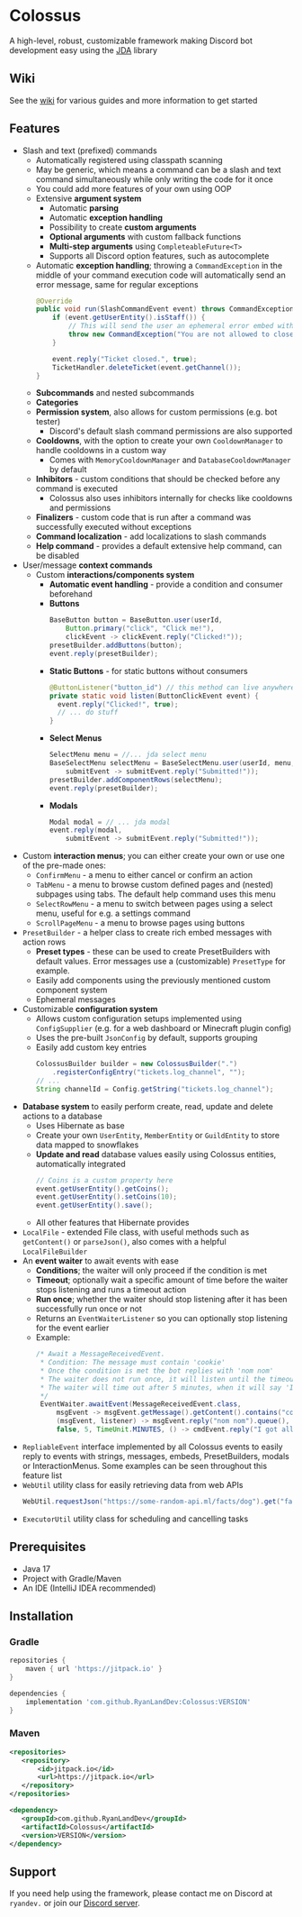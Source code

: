 # Colossus
A high-level, robust, customizable framework making Discord bot development easy using the [JDA](https://github.com/DV8FromTheWorld/JDA) library

## Wiki
See the [wiki](https://github.com/RyanLandDev/Colossus/wiki) for various guides and more information to get started

## Features

* Slash and text (prefixed) commands
    * Automatically registered using classpath scanning
    * May be generic, which means a command can be a slash and text command simultaneously while only writing the code for it once
    * You could add more features of your own using OOP
    * Extensive **argument system**
        * Automatic **parsing**
        * Automatic **exception handling**
        * Possibility to create **custom arguments**
        * **Optional arguments** with custom fallback functions
        * **Multi-step arguments** using `CompleteableFuture<T>`
        * Supports all Discord option features, such as autocomplete
    * Automatic **exception handling**; throwing a `CommandException` in the middle of your command execution code will automatically send an error message, same for regular exceptions
      ```java
      @Override
      public void run(SlashCommandEvent event) throws CommandException {
          if (event.getUserEntity().isStaff()) {
              // This will send the user an ephemeral error embed with the provided description
              throw new CommandException("You are not allowed to close a ticket.");
          }

          event.reply("Ticket closed.", true);
          TicketHandler.deleteTicket(event.getChannel());
      }
      ```
    * **Subcommands** and nested subcommands
    * **Categories**
    * **Permission system**, also allows for custom permissions (e.g. bot tester)
      * Discord's default slash command permissions are also supported
    * **Cooldowns**, with the option to create your own `CooldownManager` to handle cooldowns in a custom way
      * Comes with `MemoryCooldownManager` and `DatabaseCooldownManager` by default
    * **Inhibitors** - custom conditions that should be checked before any command is executed
      * Colossus also uses inhibitors internally for checks like cooldowns and permissions
    * **Finalizers** - custom code that is run after a command was successfully executed without exceptions
    * **Command localization** - add localizations to slash commands
    * **Help command** - provides a default extensive help command, can be disabled
* User/message **context commands**
  * Custom **interactions/components system**
      * **Automatic event handling** - provide a condition and consumer beforehand
      * **Buttons**
        ```java
        BaseButton button = BaseButton.user(userId,
            Button.primary("click", "Click me!"),
            clickEvent -> clickEvent.reply("Clicked!"));
        presetBuilder.addButtons(button);
        event.reply(presetBuilder);
        ```
      * **Static Buttons** - for static buttons without consumers
          ```java
        @ButtonListener("button_id") // this method can live anywhere, it is registered automatically
        private static void listen(ButtonClickEvent event) {
            event.reply("Clicked!", true);
            // ... do stuff
        }
          ```
      * **Select Menus**
        ```java
        SelectMenu menu = //... jda select menu
        BaseSelectMenu selectMenu = BaseSelectMenu.user(userId, menu,
            submitEvent -> submitEvent.reply("Submitted!"));
        presetBuilder.addComponentRows(selectMenu);
        event.reply(presetBuilder);
        ```
      * **Modals**
        ```java
        Modal modal = // ... jda modal
        event.reply(modal,
            submitEvent -> submitEvent.reply("Submitted!"));
        ```
* Custom **interaction menus**; you can either create your own or use one of the pre-made ones:
    * `ConfirmMenu` - a menu to either cancel or confirm an action
    * `TabMenu` - a menu to browse custom defined pages and (nested) subpages using tabs. The default help command uses this menu
    * `SelectRowMenu` - a menu to switch between pages using a select menu, useful for e.g. a settings command
    * `ScrollPageMenu` - a menu to browse pages using buttons
* `PresetBuilder` - a helper class to create rich embed messages with action rows
    * **Preset types** - these can be used to create PresetBuilders with default values. Error messages use a (customizable) `PresetType` for example.
    * Easily add components using the previously mentioned custom component system
    * Ephemeral messages
* Customizable **configuration system**
  * Allows custom configuration setups implemented using `ConfigSupplier` (e.g. for a web dashboard or Minecraft plugin config)
  * Uses the pre-built `JsonConfig` by default, supports grouping
  * Easily add custom key entries
    ```java
    ColossusBuilder builder = new ColossusBuilder(".")
        .registerConfigEntry("tickets.log_channel", "");
    // ...
    String channelId = Config.getString("tickets.log_channel");
    ```
* **Database system** to easily perform create, read, update and delete actions to a database
    * Uses Hibernate as base
    * Create your own `UserEntity`, `MemberEntity` or `GuildEntity` to store data mapped to snowflakes
    * **Update and read** database values easily using Colossus entities, automatically integrated
      ```java
      // Coins is a custom property here
      event.getUserEntity().getCoins();
      event.getUserEntity().setCoins(10);
      event.getUserEntity().save();
      ```
    * All other features that Hibernate provides
* `LocalFile` - extended File class, with useful methods such as `getContent()` or `parseJson()`, also comes with a helpful `LocalFileBuilder`
* An **event waiter** to await events with ease
    * **Conditions**; the waiter will only proceed if the condition is met
    * **Timeout**; optionally wait a specific amount of time before the waiter stops listening and runs a timeout action
    * **Run once**; whether the waiter should stop listening after it has been successfully run once or not
    * Returns an `EventWaiterListener` so you can optionally stop listening for the event earlier
    * Example:
      ```java
      /* Await a MessageReceivedEvent.
       * Condition: The message must contain 'cookie'
       * Once the condition is met the bot replies with 'nom nom'
       * The waiter does not run once, it will listen until the timeout is over
       * The waiter will time out after 5 minutes, when it will say 'I got all the cookies!'
       */
       EventWaiter.awaitEvent(MessageReceivedEvent.class,
           msgEvent -> msgEvent.getMessage().getContent().contains("cookie"),
           (msgEvent, listener) -> msgEvent.reply("nom nom").queue(),
           false, 5, TimeUnit.MINUTES, () -> cmdEvent.reply("I got all cookies!"));
       ```
* `RepliableEvent` interface implemented by all Colossus events to easily reply to events with strings, messages, embeds, PresetBuilders, modals or InteractionMenus. Some examples can be seen throughout this feature list
* `WebUtil` utility class for easily retrieving data from web APIs
  ```java
  WebUtil.requestJson("https://some-random-api.ml/facts/dog").get("fact").getAsString();
  ```
* `ExecutorUtil` utility class for scheduling and cancelling tasks

## Prerequisites
* Java 17
* Project with Gradle/Maven
* An IDE (IntelliJ IDEA recommended)

## Installation
### Gradle
 ```gradle 
 repositories {
     maven { url 'https://jitpack.io' }
 }

 dependencies {
     implementation 'com.github.RyanLandDev:Colossus:VERSION'
 }
 ``` 
### Maven
 ```xml 
<repositories>
    <repository>
        <id>jitpack.io</id>
        <url>https://jitpack.io</url>
    </repository>
</repositories>

<dependency>
    <groupId>com.github.RyanLandDev</groupId>
    <artifactId>Colossus</artifactId>
    <version>VERSION</version>
</dependency>
 ```

## Support

If you need help using the framework, please contact me on Discord at `ryandev.` or join our [Discord server](https://discord.gg/j7fmJYxPKf).
